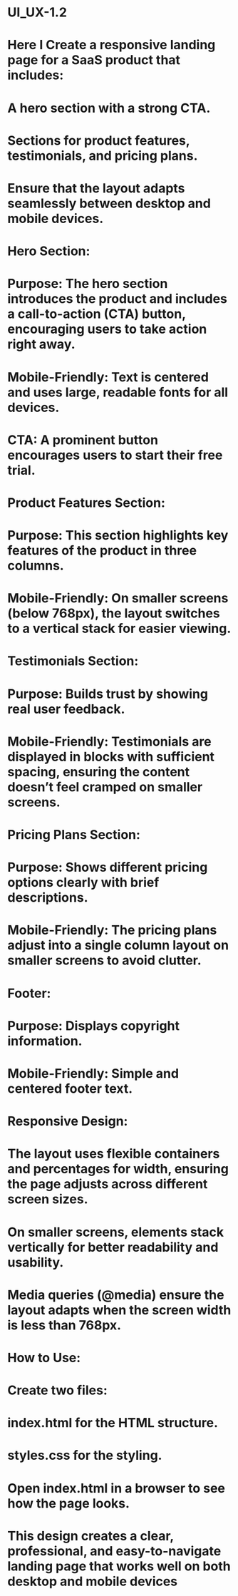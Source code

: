 # UI_UX-1.2
# Here I Create a responsive landing page for a SaaS product that includes:
# A hero section with a strong CTA.
# Sections for product features, testimonials, and pricing plans.
 # Ensure that the layout adapts seamlessly between desktop and mobile devices.
# Hero Section:
# Purpose: The hero section introduces the product and includes a call-to-action (CTA) button, encouraging users to take action right away.
# Mobile-Friendly: Text is centered and uses large, readable fonts for all devices.
# CTA: A prominent button encourages users to start their free trial.
# Product Features Section:
# Purpose: This section highlights key features of the product in three columns.
# Mobile-Friendly: On smaller screens (below 768px), the layout switches to a vertical stack for easier viewing.
# Testimonials Section:
# Purpose: Builds trust by showing real user feedback.
# Mobile-Friendly: Testimonials are displayed in blocks with sufficient spacing, ensuring the content doesn’t feel cramped on smaller screens.
# Pricing Plans Section:
# Purpose: Shows different pricing options clearly with brief descriptions.
# Mobile-Friendly: The pricing plans adjust into a single column layout on smaller screens to avoid clutter.
# Footer:
# Purpose: Displays copyright information.
# Mobile-Friendly: Simple and centered footer text.
# Responsive Design:
# The layout uses flexible containers and percentages for width, ensuring the page adjusts across different screen sizes.
# On smaller screens, elements stack vertically for better readability and usability.
# Media queries (@media) ensure the layout adapts when the screen width is less than 768px.
# How to Use:
# Create two files:
# index.html for the HTML structure.
# styles.css for the styling.
# Open index.html in a browser to see how the page looks.
# This design creates a clear, professional, and easy-to-navigate landing page that works well on both desktop and mobile devices
